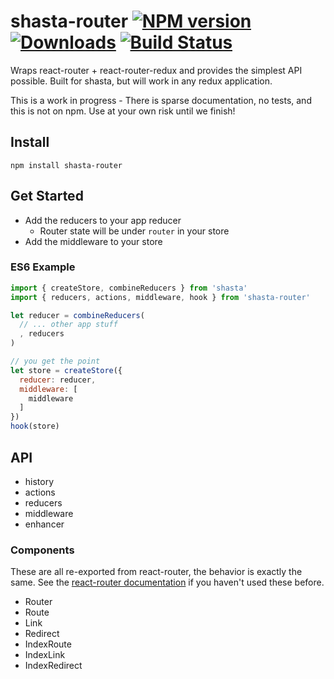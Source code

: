 # shasta-router [![NPM version][npm-image]][npm-url] [![Downloads][downloads-image]][npm-url] [![Build Status][travis-image]][travis-url]

Wraps react-router + react-router-redux and provides the simplest API possible. Built for shasta, but will work in any redux application.

This is a work in progress - There is sparse documentation, no tests, and this is not on npm. Use at your own risk until we finish!

## Install

```
npm install shasta-router
```

## Get Started

- Add the reducers to your app reducer
  - Router state will be under `router` in your store
- Add the middleware to your store

### ES6 Example

```js
import { createStore, combineReducers } from 'shasta'
import { reducers, actions, middleware, hook } from 'shasta-router'

let reducer = combineReducers(
  // ... other app stuff
  , reducers
)

// you get the point
let store = createStore({
  reducer: reducer,
  middleware: [
    middleware
  ]
})
hook(store)
```

## API

- history
- actions
- reducers
- middleware
- enhancer

### Components

These are all re-exported from react-router, the behavior is exactly the same. See the [react-router documentation](https://github.com/rackt/react-router/tree/master/docs) if you haven't used these before.

- Router
- Route
- Link
- Redirect
- IndexRoute
- IndexLink
- IndexRedirect

[downloads-image]: http://img.shields.io/npm/dm/shasta-router.svg
[npm-url]: https://npmjs.org/package/shasta-router
[npm-image]: http://img.shields.io/npm/v/shasta-router.svg

[travis-url]: https://travis-ci.org/shastajs/shasta-router
[travis-image]: https://travis-ci.org/shastajs/shasta-router.png?branch=master

